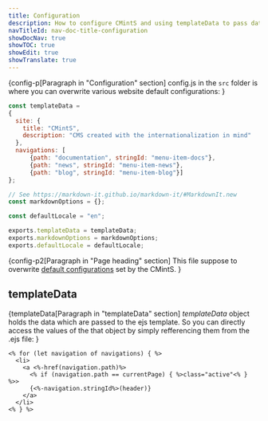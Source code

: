 ```yaml
---
title: Configuration
description: How to configure CMintS and using templateData to pass data to the template.
navTitleId: nav-doc-title-configuration
showDocNav: true
showTOC: true
showEdit: true
showTranslate: true
---
```


{config-p[Paragraph in "Configuration" section]
config.js in the `src` folder is where you can overwrite various website default configurations:
}

```javascript
const templateData =
{
  site: {
    title: "CMintS",
    description: "CMS created with the internationalization in mind"
  },
  navigations: [
      {path: "documentation", stringId: "menu-item-docs"},
      {path: "news", stringId: "menu-item-news"},
      {path: "blog", stringId: "menu-item-blog"}]
};

// See https://markdown-it.github.io/markdown-it/#MarkdownIt.new
const markdownOptions = {};

const defaultLocale = "en";

exports.templateData = templateData;
exports.markdownOptions = markdownOptions;
exports.defaultLocale = defaultLocale;
```

{config-p2[Paragraph in "Page heading" section]
This file suppose to overwrite [default
configurations](https://github.com/Manvel/cmints/blob/master/config.js) set by
the CMintS.
}

## templateData

{templateData[Paragraph in "templateData" section]
*templateData* object holds the data which are passed to the ejs template. So you
can directly access the values of the that object by simply refferencing them from the .ejs file:
}

```
<% for (let navigation of navigations) { %>
  <li>
    <a <%-href(navigation.path)%>
      <% if (navigation.path == currentPage) { %>class="active"<% } %>>
      {<%-navigation.stringId%>(header)}
    </a>
  </li>
<% } %>
```

